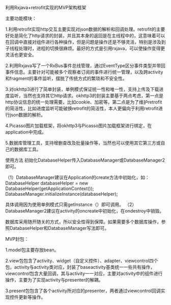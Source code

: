利用Rxjava+retrofit实现的MVP架构框架

主要功能模块：

1.利用retrofit实现http交互主要实现对json数据的解析和回调处理。retrofit的主要好处是简化了http请求的封装，并且其本身的返回是在主线程中的，这意味着可以在回调中直接对组件进行各种操作，但是问题是操作还是不够灵活，特别是涉及到子线程处理时，进程的切换很麻烦。最好的方式是引用rxjava，可以使操作变得更灵活也更安全。

2.利用Rxjava写了一个RxBus事件总线管理，通过EventType区分事件类型并带回事件信息。主要针对可能被多个观察者订阅的事件进行统一管理，以及跨activity和fragment的事件监听，摆脱了传统方式的繁琐和不安全性。

3.对okhttp3进行了简单封装，单例模式保证统一性和唯一性，支持上传及下载进度监听，当然也支持其它http请求。okhttp3的封装主要基于两点考虑，第一点是http协议信息的统一处理需要，比如cookie、加密等。第二点是为了维护retrofit的简洁性，比如进度监听可能破换retrofit的简洁性，本人更偏向于利用retrofit进行json数据的解析。

4.Picasso图片加载框架，将okhttp3与Picasso图片加载框架进行绑定，在application中完成。

5.数据库管理工具，支持增删查改及批量操作等，当然也可以使用其它第三方或自己的数据库工具。

使用方法 初始化DatabaseHelper传入DatabaseManager或DatabaseManager2即可。

（1）DatabaseManager建议在Application的create方法中初始化，如： DatabaseHelper databaseHelper = new DatabaseHelper(getApplicationContext()); DatabaseManager.initializeInstance(databaseHelper);

具体调用因为使用单例模式只需getInstance（）即可调用。
（2）DatabaseManager2建议在activity的oncreate中初始化，在ondestroy中销毁。

数据库采用随开随关的方式，所以安全性得到保障。如果需要多个数据库操作，参照DatabaseHelper和DatabaseManager写法即可。

MVP封包：

1.model包主要存放bean。

2.view包包含了activity、widget（自定义控件）、adapter、viewcontrol四个包，activity与activity类对应，封装了baseactivity基类统一一些共有操作，viewcontrol包含大量回调，其与activity一一对应，主要对activity中的组件进行操作，主要为了实现activity与presenter的解耦。

3.present包包含了各个activity所对应的presenter，两者通过viewcontrol回调实现控件更新等操作。
